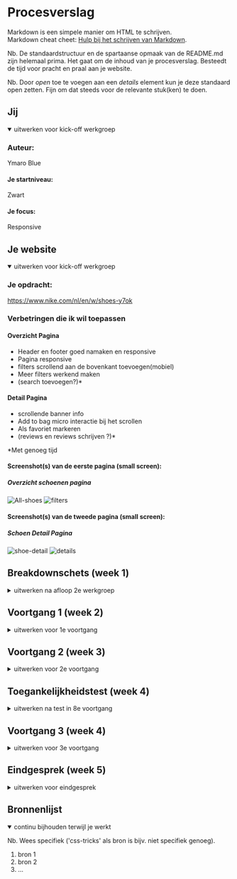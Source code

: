 # Procesverslag
Markdown is een simpele manier om HTML te schrijven.  
Markdown cheat cheet: [Hulp bij het schrijven van Markdown](https://github.com/adam-p/markdown-here/wiki/Markdown-Cheatsheet).

Nb. De standaardstructuur en de spartaanse opmaak van de README.md zijn helemaal prima. Het gaat om de inhoud van je procesverslag. Besteedt de tijd voor pracht en praal aan je website.

Nb. Door *open* toe te voegen aan een *details* element kun je deze standaard open zetten. Fijn om dat steeds voor de relevante stuk(ken) te doen.





## Jij

<details open>
<summary>uitwerken voor kick-off werkgroep</summary>

### Auteur:
Ymaro Blue

#### Je startniveau:
Zwart

#### Je focus:
Responsive
 
</details>





## Je website

<details open>
<summary>uitwerken voor kick-off werkgroep</summary>

### Je opdracht:
https://www.nike.com/nl/en/w/shoes-y7ok

### Verbetringen die ik wil toepassen
 #### Overzicht Pagina 
 - Header en footer goed namaken en responsive
 - Pagina responsive
 - filters scrollend aan de bovenkant toevoegen(mobiel)
 - Meer filters werkend maken
 - (search toevoegen?)*
 
 #### Detail Pagina
 - scrollende banner info
 - Add to bag micro interactie bij het scrollen
 - Als favoriet markeren
 - (reviews en reviews schrijven ?)*
 
 *Met genoeg tijd
 
#### Screenshot(s) van de eerste pagina (small screen): 
##### Overzicht schoenen pagina
 ![All-shoes](https://user-images.githubusercontent.com/82333022/132381212-39a2de0f-88de-49ed-ae9a-d6f18828e74e.jpg)
 ![filters](https://user-images.githubusercontent.com/82333022/132382012-467ff124-fecd-4a85-a4c3-30806a0e4675.jpeg)


#### Screenshot(s) van de tweede pagina (small screen):
##### Schoen Detail Pagina <Enter>
 ![shoe-detail](https://user-images.githubusercontent.com/82333022/132381245-5a3573a5-3455-4562-8bad-0aab52b075e4.jpeg)
 ![details](https://user-images.githubusercontent.com/82333022/132384039-d3f1e951-1142-4865-8c3b-ae3fcf0ab1bd.jpeg)


 
</details>





## Breakdownschets (week 1)

<details>
<summary>uitwerken na afloop 2e werkgroep</summary>

## Html verbeteringen
 
### article 
 ![article-breakdown](https://user-images.githubusercontent.com/82333022/132528635-26027941-0b2a-439d-bd37-a63227d9f708.jpg)

### filter opties kleur
 ![filter-breakdown](https://user-images.githubusercontent.com/82333022/132528650-6751a8f6-26a5-4ac0-974f-8b80a9984a4c.jpg)

### Footer
 ![footer-breakdown](https://user-images.githubusercontent.com/82333022/132528673-8039aa44-b9c3-41e9-b879-e5c6bfd0958f.jpg)

</details>





## Voortgang 1 (week 2)

<details>
<summary>uitwerken voor 1e voortgang</summary>

### Stand van zaken
Eigenlijk is alles wat ik wilde doen tot nu toe goed gegaan.
 
Het aanpassen van de header/nav is nu responsive en ook echt overgenomen ipv een kleine versie van de desktop.
| ![image](https://user-images.githubusercontent.com/82333022/133604939-c65d8adc-39f0-4e97-9d27-74543225b84c.png) | ![image](https://user-images.githubusercontent.com/82333022/133605679-f71a7c04-0c5c-48d7-a6ab-a449bc442e12.png) |

 
En datzelfde geldt voor de footer, maar die is nog niet helemaal klaar, maar hij is wel responsive.
| ![image](https://user-images.githubusercontent.com/82333022/133605805-7dba9600-a65f-4f72-ad7e-78dbac4f57fa.png) | ![image](https://user-images.githubusercontent.com/82333022/133605558-5007710f-3540-40d1-b472-192ed1839e5b.png) |





### Agenda voor meeting
samen met je groepje opstellen

| student 1      | student 2          | student 3    | student 4        |
| ---            | ---                | ---          | ---              |
| dit bespreken  | en dit             | en ik dit    | en dan ik dat    |
| en dat ook nog | dit als er tijd is | nog een punt | dit wil ik zeker |
| ...            | ...                | ...          | ...              |


### Verslag van meeting
hier na afloop snel de uitkomsten van de meeting vastleggen

- punt 1
- punt 2
- nog een punt
- ...

</details>





## Voortgang 2 (week 3)

<details>
<summary>uitwerken voor 2e voortgang</summary>

### Stand van zaken
hier dit ging goed & dit was lastig (neem ook screenshots op van delen van je website en code)


### Agenda voor meeting
samen met je groepje opstellen

| student 1      | student 2          | student 3    | student 4        |
| ---            | ---                | ---          | ---              |
| dit bespreken  | en dit             | en ik dit    | en dan ik dat    |
| en dat ook nog | dit als er tijd is | nog een punt | dit wil ik zeker |
| ...            | ...                | ...          | ...              |


### Verslag van meeting
hier na afloop snel de uitkomsten van de meeting vastleggen

- punt 1
- punt 2
- nog een punt
- ...

</details>





## Toegankelijkheidstest (week 4)

<details>
<summary>uitwerken na test in 8e voortgang</summary>

### Bevindingen
Lijst met je bevindingen die in de test naar voren kwamen:

#### Titel eerste bevinding
Hier korte omschrijving (met indien nodig een afbeelding)

Hier een omschrijving van hoe het opgelost kan worden (met indien nodig een afbeelding)


#### Titel tweede bevinding. 
Hier korte omschrijving (met indien nodig een afbeelding)

Hier een omschrijving van hoe het opgelost kan worden (met indien nodig een afbeelding)


#### Titel volgende bevinding. 
Hier korte omschrijving (met indien nodig een afbeelding)

Hier een omschrijving van hoe het opgelost kan worden (met indien nodig een afbeelding)


#### Titel nog een bevinding. 
Hier korte omschrijving (met indien nodig een afbeelding)

Hier een omschrijving van hoe het opgelost kan worden (met indien nodig een afbeelding)

</details>





## Voortgang 3 (week 4)

<details>
<summary>uitwerken voor 3e voortgang</summary>

### Stand van zaken
hier dit ging goed & dit was lastig (neem ook screenshots op van delen van je website en code)


### Agenda voor meeting
samen met je groepje opstellen

| student 1      | student 2          | student 3    | student 4        |
| ---            | ---                | ---          | ---              |
| dit bespreken  | en dit             | en ik dit    | en dan ik dat    |
| en dat ook nog | dit als er tijd is | nog een punt | dit wil ik zeker |
| ...            | ...                | ...          | ...              |


### Verslag van meeting
hier na afloop snel de uitkomsten van de meeting vastleggen

- punt 1
- punt 2
- nog een punt
- ...

</details>





## Eindgesprek (week 5)

<details>
<summary>uitwerken voor eindgesprek</summary>

### Stand van zaken
hier dit ging goed & dit was lastig (neem ook screenshots op van delen van je website en code)

### Screenshot(s)

hier screenshot(s) van je eindresultaat

</details>





## Bronnenlijst

<details open>
<summary>continu bijhouden terwijl je werkt</summary>

Nb. Wees specifiek ('css-tricks' als bron is bijv. niet specifiek genoeg).

1. bron 1
2. bron 2
3. ...

</details>
